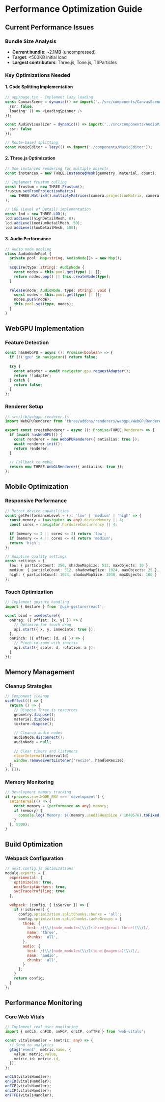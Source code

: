 # Performance Optimization Guide

## Current Performance Issues

### Bundle Size Analysis
- **Current bundle**: ~2.1MB (uncompressed)
- **Target**: <500KB initial load
- **Largest contributors**: Three.js, Tone.js, TSParticles

### Key Optimizations Needed

#### 1. Code Splitting Implementation
```typescript
// app/page.tsx - Implement lazy loading
const CanvasScene = dynamic(() => import('../src/components/CanvasScene'), {
  ssr: false,
  loading: () => <LoadingSpinner />
});

const AudioVisualizer = dynamic(() => import('../src/components/AudioVisualizer'), {
  ssr: false
});

// Route-based splitting
const MusicEditor = lazy(() => import('./components/MusicEditor'));
```

#### 2. Three.js Optimization
```typescript
// Use instanced rendering for multiple objects
const instances = new THREE.InstancedMesh(geometry, material, count);

// Implement frustum culling
const frustum = new THREE.Frustum();
frustum.setFromProjectionMatrix(
  new THREE.Matrix4().multiplyMatrices(camera.projectionMatrix, camera.matrixWorldInverse)
);

// LOD (Level of Detail) implementation
const lod = new THREE.LOD();
lod.addLevel(highDetailMesh, 0);
lod.addLevel(mediumDetailMesh, 50);
lod.addLevel(lowDetailMesh, 100);
```

#### 3. Audio Performance
```typescript
// Audio node pooling
class AudioNodePool {
  private pool: Map<string, AudioNode[]> = new Map();
  
  acquire(type: string): AudioNode {
    const nodes = this.pool.get(type) || [];
    return nodes.pop() || this.createNode(type);
  }
  
  release(node: AudioNode, type: string): void {
    const nodes = this.pool.get(type) || [];
    nodes.push(node);
    this.pool.set(type, nodes);
  }
}
```

## WebGPU Implementation

### Feature Detection
```typescript
const hasWebGPU = async (): Promise<boolean> => {
  if (!('gpu' in navigator)) return false;
  
  try {
    const adapter = await navigator.gpu.requestAdapter();
    return !!adapter;
  } catch {
    return false;
  }
};
```

### Renderer Setup
```typescript
// src/lib/webgpu-renderer.ts
import WebGPURenderer from 'three/addons/renderers/webgpu/WebGPURenderer.js';

export const createRenderer = async (): Promise<THREE.Renderer> => {
  if (await hasWebGPU()) {
    const renderer = new WebGPURenderer({ antialias: true });
    await renderer.init();
    return renderer;
  }
  
  // Fallback to WebGL
  return new THREE.WebGLRenderer({ antialias: true });
};
```

## Mobile Optimization

### Responsive Performance
```typescript
// Detect device capabilities
const getPerformanceLevel = (): 'low' | 'medium' | 'high' => {
  const memory = (navigator as any).deviceMemory || 4;
  const cores = navigator.hardwareConcurrency || 4;
  
  if (memory <= 2 || cores <= 2) return 'low';
  if (memory <= 4 || cores <= 4) return 'medium';
  return 'high';
};

// Adaptive quality settings
const settings = {
  low: { particleCount: 256, shadowMapSize: 512, maxObjects: 10 },
  medium: { particleCount: 512, shadowMapSize: 1024, maxObjects: 25 },
  high: { particleCount: 1024, shadowMapSize: 2048, maxObjects: 100 }
};
```

### Touch Optimization
```typescript
// Implement gesture handling
import { Gesture } from '@use-gesture/react';

const bind = useGesture({
  onDrag: ({ offset: [x, y] }) => {
    // Optimize for touch drag
    api.start({ x, y, immediate: true });
  },
  onPinch: ({ offset: [d, a] }) => {
    // Pinch-to-zoom with inertia
    api.start({ scale: d, rotation: a });
  }
});
```

## Memory Management

### Cleanup Strategies
```typescript
// Component cleanup
useEffect(() => {
  return () => {
    // Dispose Three.js resources
    geometry.dispose();
    material.dispose();
    texture.dispose();
    
    // Cleanup audio nodes
    audioNode.disconnect();
    audioNode = null;
    
    // Clear timers and listeners
    clearInterval(intervalId);
    window.removeEventListener('resize', handleResize);
  };
}, []);
```

### Memory Monitoring
```typescript
// Development memory tracking
if (process.env.NODE_ENV === 'development') {
  setInterval(() => {
    const memory = (performance as any).memory;
    if (memory) {
      console.log(`Memory: ${(memory.usedJSHeapSize / 1048576).toFixed(2)}MB`);
    }
  }, 5000);
}
```

## Build Optimization

### Webpack Configuration
```javascript
// next.config.js optimizations
module.exports = {
  experimental: {
    optimizeCss: true,
    nextScriptWorkers: true,
    swcTraceProfiling: true
  },
  
  webpack: (config, { isServer }) => {
    if (!isServer) {
      config.optimization.splitChunks.chunks = 'all';
      config.optimization.splitChunks.cacheGroups = {
        three: {
          test: /[\\/]node_modules[\\/](three|@react-three)[\\/]/,
          name: 'three',
          chunks: 'all',
        },
        audio: {
          test: /[\\/]node_modules[\\/](tone|@magenta)[\\/]/,
          name: 'audio',
          chunks: 'all',
        }
      };
    }
    return config;
  }
};
```

## Performance Monitoring

### Core Web Vitals
```typescript
// Implement real user monitoring
import { onCLS, onFID, onFCP, onLCP, onTTFB } from 'web-vitals';

const vitalsHandler = (metric: any) => {
  // Send to analytics
  gtag('event', metric.name, {
    value: metric.value,
    metric_id: metric.id,
  });
};

onCLS(vitalsHandler);
onFID(vitalsHandler);
onFCP(vitalsHandler);
onLCP(vitalsHandler);
onTTFB(vitalsHandler);
```
